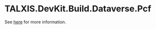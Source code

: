# TALXIS.DevKit.Build.Dataverse.Pcf

See [here](https://github.com/TALXIS/tools-devkit-build) for more information.